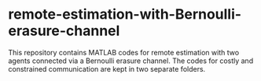 # remote-estimation-with-Bernoulli-erasure-channel
This repository contains MATLAB codes for remote estimation with two agents connected via a Bernoulli erasure channel. The codes for costly and constrained communication are kept in two separate folders.
